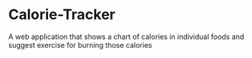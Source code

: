 # Calorie-Tracker
A web application that shows a chart of calories in individual foods and suggest exercise for burning those calories
